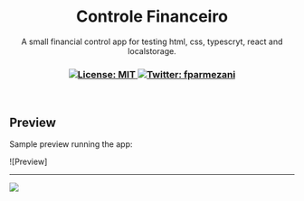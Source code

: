 <h1 align="center">Controle Financeiro</h1>
<p align="center">A small financial control app for testing html, css, typescryt, react and localstorage.</p>

<h3 align="center">
  <a href="#" target="_blank">
    <img alt="License: MIT" src="https://img.shields.io/badge/License-MIT-yellow.svg" />
  </a>
  <a href="https://twitter.com/fparmezani" target="_blank">
    <img alt="Twitter: fparmezani" src="https://img.shields.io/twitter/follow/fparmezani.svg?style=social" />
  </a>
</h3>

<br />

## Preview

Sample preview running the app:

![Preview] 
<hr/>
<img src="https://raw.githubusercontent.com/gist/fparmezani/a45023369b5068a625c2dda6cca52c6d/raw/f731e34490996e18b643aa35cb2a7d12481b0721/controle_financeiro.svg">

